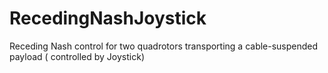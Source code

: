 # RecedingNashJoystick
Receding Nash control for two quadrotors transporting a cable-suspended payload ( controlled by Joystick)
